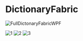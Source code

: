 # DictionaryFabric

![FullDictonaryFabricWPF](https://user-images.githubusercontent.com/63106764/223408467-dc2d99d1-603e-49ba-ac25-5a7243f15c89.jpg)

![1](https://user-images.githubusercontent.com/63106764/223408484-d57f8202-76f2-45d8-867a-a5b45dd01c5b.jpg)
![2](https://user-images.githubusercontent.com/63106764/223408488-ceab1e36-7a6d-4233-9e8b-dd6ff9957248.jpg)
![3](https://user-images.githubusercontent.com/63106764/223408489-f8f666c2-ad2b-41ef-8094-cf941416d470.jpg)
